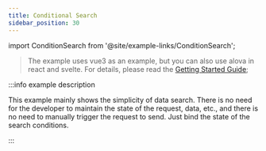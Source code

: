 ```yaml
---
title: Conditional Search
sidebar_position: 30
---
```


import ConditionSearch from '@site/example-links/ConditionSearch';

> The example uses vue3 as an example, but you can also use alova in react and svelte. For details, please read the [Getting Started Guide](/tutorial/get-started/overview);

<ConditionSearch></ConditionSearch>

:::info example description

This example mainly shows the simplicity of data search. There is no need for the developer to maintain the state of the request, data, etc., and there is no need to manually trigger the request to send. Just bind the state of the search conditions.

:::
